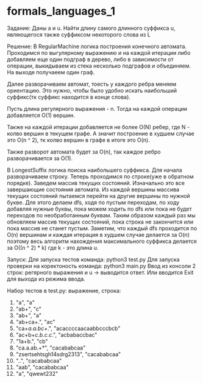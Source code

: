 # formals_languages_1

Задание:
 Даны a и u. Найти длину самого длинного суффикса u, являющегося также суффиксом некоторого слова из L
 
 Решение:
 В RegularMachine логика построения конечного автомата. Проходимся по выгулярному выражению и на каждой итерации либо добавляем еще один подграф в дерево, либо в зависимости от операции, выкидываем из стека несколько подграфов и объединяем. На выходе получаеем один граф.
 
 Далее разворачиваем автомат, тоесть у каждого ребра меняем ориентацию. Это нужно, чтобы было удобно искать наибольший суффикс(тк суффикс находится в конце слова).
 
 Пусть длина регулярного выражения - n. Тогда на каждой операции добавляется O(1) вершин. 
 
 Также на каждой итерации добавляется не более O(N) ребер, где N - колво вершин в текущем графе. А значит построение в худшем случае это O(n ^ 2), тк колво вершин в графе в итоге это O(n). 
 
 Также разворот автомата будет за O(n), так каждое ребро разворачивается за O(1).
 
 
 
 В LongestSuffix логика поиска наибольшего суффикса. Для начала разворачиваем строку. Теперь проходимся по строке(уже в обратном порядке). Заведем массив текущих состояний. Изначально это все завершающие состояния автомата. Из каждой вершины массива текущих состояний пытаемся перейти на другие вершины по нужной букве. Для этого делаем dfs, ходя по пустым переходам, по ходу добавляя нужные буквы, пока можем ходить по dfs или пока не будет переходов по необработанным буквам. Таким образом каждый раз мы обновляем массив текущих состояний, пока строка не закончится или пока массив не станет пустым. Заметим, что каждый dfs проходится по O(n) вершинам и каждая итерация в худшем случае делается за O(n) поэтому весь алгоритм нахождения максимального суффикса делается за О((n ^ 2) * k) где k - это длина u.
 
 Запуск:
 Для запуска тестов команда:
    python3 test.py
 Для запуска проверки на коректоность команда:
    python3 main.py
 Ввод из консоли 2 строк: регярного выражения и u -> выводится ответ.
 Или вводится Exit для выхода из режима ввода.
 
 Набор тестов в test.py:
 выражение, строка:
 1. "a", "a"
 2. "ab+", "c"
 3. "ab+", "a"
 4. "ab+ca+.", "ac"
 5. "ca+*a.a.bc+*.", "acaccccaacaabbcccbcb"
 6. "ac+b+*c.b.c.c*.", "acbabaccbac"
 7. "1a+b.", "cb"
 8. "ca.a.ab.+*", "cacababcaa"
 9. "zsertsehtsgh14sdrg2313", "cacababcaa"
 10. "..", "cacababcaa"
 11. "aab", "cacababcaa"
 12. "a", "qwewt232"
 
 
 
 
